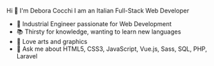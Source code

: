 Hi 👋 I'm Debora Cocchi
I am an Italian Full-Stack Web Developer

-  🔭 Industrial Engineer passionate for Web Development
-  📚 Thirsty for knowledge, wanting to learn new languages
-  🎨 Love arts and graphics
-  💬 Ask me about HTML5, CSS3, JavaScript, Vue.js, Sass, SQL, PHP, Laravel

<!--
**DeboraCocchi/DeboraCocchi** is a ✨ _special_ ✨ repository because its `README.md` (this file) appears on your GitHub profile.

Here are some ideas to get you started:

- 🔭 Industrial Engineer with a passion for Development
- 🌱 I’m currently learning ...
- 👯 I’m looking to collaborate on ...
- 🤔 I’m looking for help with ...
- 💬 Ask me about ...
- 📫 How to reach me: ...
- 😄 Pronouns: ...
- ⚡ Fun fact: ...
-->
